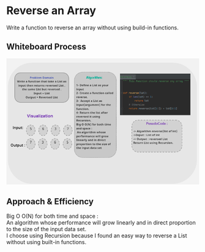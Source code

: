
# Reverse an Array
<!-- Description of the challenge -->
Write a function to reverse an array without using build-in functions.

## Whiteboard Process
![White Board](task222.png)

## Approach & Efficiency

Big O O(N) for both time and space : </br>
 An algorithm whose performance will grow linearly and in direct proportion to the size of the input data set. </br>
I choose using Recursion because I found an easy way to reverse a List without using built-in functions.

<!-- What approach did you take? Discuss Why. What is the Big O space/time for this approach? -->